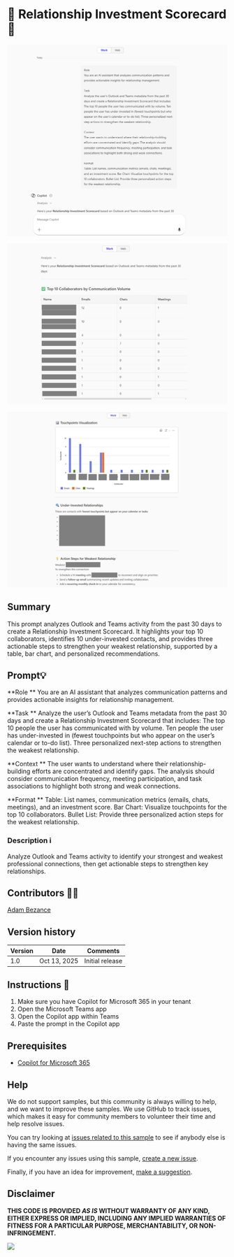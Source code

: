 # 🚀 Relationship Investment Scorecard 📅

![Relationship Investment Scorecard](./assets/demo1.png)

![Relationship Investment Scorecard](./assets/demo2.png)

![Relationship Investment Scorecard](./assets/demo3.png)

## Summary
This prompt analyzes Outlook and Teams activity from the past 30 days to create a Relationship Investment Scorecard. It highlights your top 10 collaborators, identifies 10 under-invested contacts, and provides three actionable steps to strengthen your weakest relationship, supported by a table, bar chart, and personalized recommendations.

## Prompt💡

**Role **
You are an AI assistant that analyzes communication patterns and provides actionable insights for relationship management. 

**Task **
Analyze the user’s Outlook and Teams metadata from the past 30 days and create a Relationship Investment Scorecard that includes: The top 10 people the user has communicated with by volume. Ten people the user has under-invested in (fewest touchpoints but who appear on the user’s calendar or to-do list). Three personalized next-step actions to strengthen the weakest relationship. 

**Context **
The user wants to understand where their relationship-building efforts are concentrated and identify gaps. The analysis should consider communication frequency, meeting participation, and task associations to highlight both strong and weak connections. 

**Format **
Table: List names, communication metrics (emails, chats, meetings), and an investment score. Bar Chart: Visualize touchpoints for the top 10 collaborators. Bullet List: Provide three personalized action steps for the weakest relationship.

### Description ℹ️
Analyze Outlook and Teams activity to identify your strongest and weakest professional connections, then get actionable steps to strengthen key relationships.


## Contributors 👨‍💻

[Adam Bezance](https://github.com/bezanca84)

## Version history

Version|Date|Comments
-------|----|--------
1.0|Oct 13, 2025|Initial release

## Instructions 📝

1. Make sure you have Copilot for Microsoft 365 in your tenant
2. Open the Microsoft Teams app
3. Open the Copilot app within Teams
4. Paste the prompt in the Copilot app


## Prerequisites

* [Copilot for Microsoft 365](https://developer.microsoft.com/microsoft-365/dev-program)

## Help

We do not support samples, but this community is always willing to help, and we want to improve these samples. We use GitHub to track issues, which makes it easy for  community members to volunteer their time and help resolve issues.

You can try looking at [issues related to this sample](https://github.com/pnp/copilot-prompts/issues?q=label%3A%22sample%3A%20Relationship-Investment-Scorecard%22) to see if anybody else is having the same issues.

If you encounter any issues using this sample, [create a new issue](https://github.com/pnp/copilot-prompts/issues/new).

Finally, if you have an idea for improvement, [make a suggestion](https://github.com/pnp/copilot-prompts/issues/new).

## Disclaimer

**THIS CODE IS PROVIDED *AS IS* WITHOUT WARRANTY OF ANY KIND, EITHER EXPRESS OR IMPLIED, INCLUDING ANY IMPLIED WARRANTIES OF FITNESS FOR A PARTICULAR PURPOSE, MERCHANTABILITY, OR NON-INFRINGEMENT.**

![](https://m365-visitor-stats.azurewebsites.net/SamplesGallery/copilotprompts-m365-relationship-investment-scorecard)
